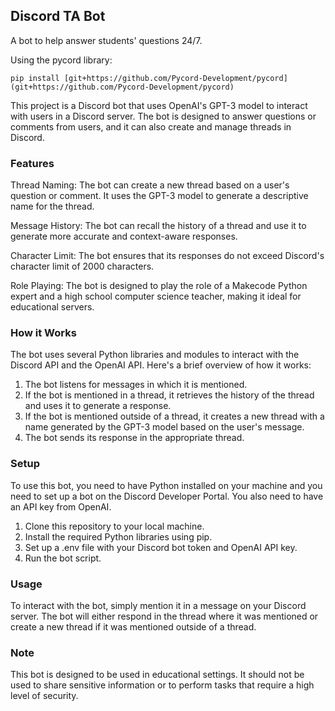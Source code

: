 ## Discord TA Bot

A bot to help answer students' questions 24/7. 

Using the pycord library: 

`pip install [git+https://github.com/Pycord-Development/pycord](git+https://github.com/Pycord-Development/pycord)`

This project is a Discord bot that uses OpenAI's GPT-3 model to interact with users in a Discord server. The bot is designed to answer questions or comments from users, and it can also create and manage threads in Discord.

### Features
Thread Naming: The bot can create a new thread based on a user's question or comment. It uses the GPT-3 model to generate a descriptive name for the thread.

Message History: The bot can recall the history of a thread and use it to generate more accurate and context-aware responses.

Character Limit: The bot ensures that its responses do not exceed Discord's character limit of 2000 characters.

Role Playing: The bot is designed to play the role of a Makecode Python expert and a high school computer science teacher, making it ideal for educational servers.

### How it Works
The bot uses several Python libraries and modules to interact with the Discord API and the OpenAI API. Here's a brief overview of how it works:

1. The bot listens for messages in which it is mentioned.
2. If the bot is mentioned in a thread, it retrieves the history of the thread and uses it to generate a response.
3. If the bot is mentioned outside of a thread, it creates a new thread with a name generated by the GPT-3 model based on the user's message.
4. The bot sends its response in the appropriate thread.

### Setup
To use this bot, you need to have Python installed on your machine and you need to set up a bot on the Discord Developer Portal. You also need to have an API key from OpenAI.

1. Clone this repository to your local machine.
2. Install the required Python libraries using pip.
3. Set up a .env file with your Discord bot token and OpenAI API key.
4. Run the bot script.

### Usage
To interact with the bot, simply mention it in a message on your Discord server. The bot will either respond in the thread where it was mentioned or create a new thread if it was mentioned outside of a thread.

### Note
This bot is designed to be used in educational settings. It should not be used to share sensitive information or to perform tasks that require a high level of security.


